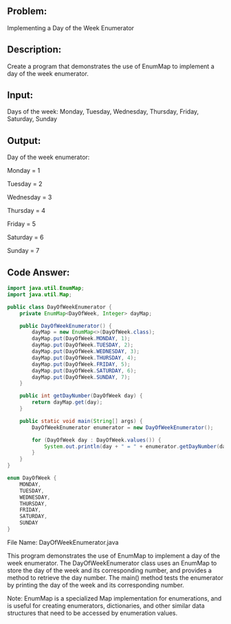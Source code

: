 ## Problem: 
Implementing a Day of the Week Enumerator

## Description: 
Create a program that demonstrates the use of EnumMap to implement a day of the week enumerator.

## Input:

Days of the week: Monday, Tuesday, Wednesday, Thursday, Friday, Saturday, Sunday

## Output:

Day of the week enumerator:

Monday = 1

Tuesday = 2

Wednesday = 3

Thursday = 4

Friday = 5

Saturday = 6

Sunday = 7

## Code Answer:
```Java
import java.util.EnumMap;
import java.util.Map;

public class DayOfWeekEnumerator {
    private EnumMap<DayOfWeek, Integer> dayMap;

    public DayOfWeekEnumerator() {
        dayMap = new EnumMap<>(DayOfWeek.class);
        dayMap.put(DayOfWeek.MONDAY, 1);
        dayMap.put(DayOfWeek.TUESDAY, 2);
        dayMap.put(DayOfWeek.WEDNESDAY, 3);
        dayMap.put(DayOfWeek.THURSDAY, 4);
        dayMap.put(DayOfWeek.FRIDAY, 5);
        dayMap.put(DayOfWeek.SATURDAY, 6);
        dayMap.put(DayOfWeek.SUNDAY, 7);
    }

    public int getDayNumber(DayOfWeek day) {
        return dayMap.get(day);
    }

    public static void main(String[] args) {
        DayOfWeekEnumerator enumerator = new DayOfWeekEnumerator();

        for (DayOfWeek day : DayOfWeek.values()) {
            System.out.println(day + " = " + enumerator.getDayNumber(day));
        }
    }
}

enum DayOfWeek {
    MONDAY,
    TUESDAY,
    WEDNESDAY,
    THURSDAY,
    FRIDAY,
    SATURDAY,
    SUNDAY
}
```

File Name: DayOfWeekEnumerator.java

This program demonstrates the use of EnumMap to implement a day of the week enumerator. The DayOfWeekEnumerator class uses an EnumMap to store the day of the week and its corresponding number, and provides a method to retrieve the day number. The main() method tests the enumerator by printing the day of the week and its corresponding number.

Note: EnumMap is a specialized Map implementation for enumerations, and is useful for creating enumerators, dictionaries, and other similar data structures that need to be accessed by enumeration values.